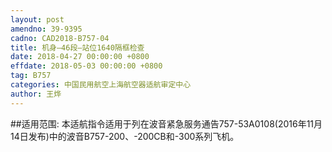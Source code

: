 ```yaml
---
layout: post
amendno: 39-9395
cadno: CAD2018-B757-04
title: 机身—46段—站位1640隔框检查
date: 2018-04-27 00:00:00 +0800
effdate: 2018-05-03 00:00:00 +0800
tag: B757
categories: 中国民用航空上海航空器适航审定中心
author: 王烨
---
```


##适用范围:
本适航指令适用于列在波音紧急服务通告757-53A0108(2016年11月14日发布)中的波音B757-200、-200CB和-300系列飞机。

